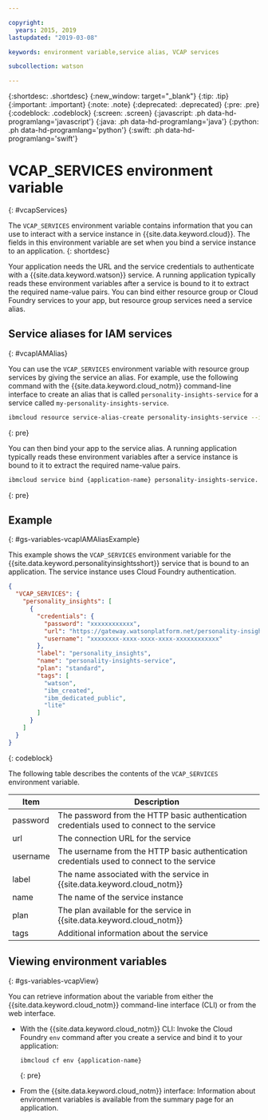 ```yaml
---

copyright:
  years: 2015, 2019
lastupdated: "2019-03-08"

keywords: environment variable,service alias, VCAP services

subcollection: watson

---
```


{:shortdesc: .shortdesc}
{:new_window: target="_blank"}
{:tip: .tip}
{:important: .important}
{:note: .note}
{:deprecated: .deprecated}
{:pre: .pre}
{:codeblock: .codeblock}
{:screen: .screen}
{:javascript: .ph data-hd-programlang='javascript'}
{:java: .ph data-hd-programlang='java'}
{:python: .ph data-hd-programlang='python'}
{:swift: .ph data-hd-programlang='swift'}

# VCAP\_SERVICES environment variable
{: #vcapServices}

The `VCAP_SERVICES` environment variable contains information that you can use to interact with a service instance in {{site.data.keyword.cloud}}. The fields in this environment variable are set when you bind a service instance to an application.
{: shortdesc}

Your application needs the URL and the service credentials to authenticate with a {{site.data.keyword.watson}} service. A running application typically reads these environment variables after a service is bound to it to extract the required name-value pairs. You can bind either resource group or Cloud Foundry services to your app, but resource group services need a service alias.

## Service aliases for IAM services
{: #vcapIAMAlias}

You can use the `VCAP_SERVICES` environment variable with resource group services by giving the service an alias. For example, use the following command with the {{site.data.keyword.cloud_notm}} command-line interface to create an alias that is called `personality-insights-service` for a service called `my-personality-insights-service`.

```bash
ibmcloud resource service-alias-create personality-insights-service --instance-name my-personality-insights-service
```
{: pre}

You can then bind your app to the service alias. A running application typically reads these environment variables after a service instance is bound to it to extract the required name-value pairs.

```bash
ibmcloud service bind {application-name} personality-insights-service.
```
{: pre}

## Example
{: #gs-variables-vcapIAMAliasExample}

This example shows the `VCAP_SERVICES` environment variable for the {{site.data.keyword.personalityinsightsshort}} service that is bound to an application. The service instance uses Cloud Foundry authentication.

```json
{
  "VCAP_SERVICES": {
    "personality_insights": [
      {
        "credentials": {
          "password": "xxxxxxxxxxxx",
          "url": "https://gateway.watsonplatform.net/personality-insights/api",
          "username": "xxxxxxxx-xxxx-xxxx-xxxx-xxxxxxxxxxxx"
        },
        "label": "personality_insights",
        "name": "personality-insights-service",
        "plan": "standard",
        "tags": [
          "watson",
          "ibm_created",
          "ibm_dedicated_public",
          "lite"
        ]
      }
    ]
  }
}
```
{: codeblock}

The following table describes the contents of the `VCAP_SERVICES` environment variable.

| Item     | Description                                                                                |
|----------|--------------------------------------------------------------------------------------------|
| password | The password from the HTTP basic authentication credentials used to connect to the service |
| url      | The connection URL for the service                                                         |
| username | The username from the HTTP basic authentication credentials used to connect to the service |
| label    | The name associated with the service in {{site.data.keyword.cloud_notm}}                                            |
| name     | The name of the service instance                                                           |
| plan     | The plan available for the service in {{site.data.keyword.cloud_notm}}                                              |
| tags     | Additional information about the service                                                   |

## Viewing environment variables
{: #gs-variables-vcapView}

You can retrieve information about the variable from either the {{site.data.keyword.cloud_notm}} command-line interface (CLI) or from the web interface.

- With the {{site.data.keyword.cloud_notm}} CLI: Invoke the Cloud Foundry `env` command after you create a service and bind it to your application:

    ```bash
    ibmcloud cf env {application-name}
    ```
    {: pre}

- From the {{site.data.keyword.cloud_notm}} interface: Information about environment variables is available from the summary page for an application.
